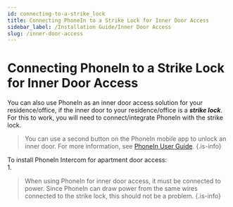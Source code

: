 ```yaml
---
id: connecting-to-a-strike_lock
title: Connecting PhoneIn to a Strike Lock for Inner Door Access
sidebar_label: /Installation Guide/Inner Door Access
slug: /inner-door-access
---
```


# Connecting PhoneIn to a Strike Lock for Inner Door Access

You can also use PhoneIn as an inner door access solution for your residence/office, if the inner door to your residence/office is a ***strike lock***. For this to work, you will need to connect/integrate PhoneIn with the strike lock.

> You can use a second button on the PhoneIn mobile app to unlock an inner door. For more information, see [PhoneIn User Guide](/user-guide).
{.is-info}

To install PhoneIn Intercom for apartment door access:  
1. 

> When using PhoneIn for inner door access, it must be connected to power. Since PhoneIn can draw power from the same wires connected to the strike lock, this should not be a problem.
{.is-info}